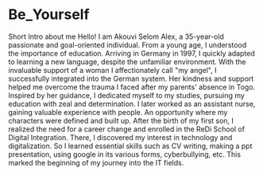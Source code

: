 # Be_Yourself
Short Intro about me
Hello! I am Akouvi Selom Alex, a 35-year-old passionate and goal-oriented individual. From a young age, I understood the importance of education. Arriving in Germany in 1997, I quickly adapted to learning a new language, despite the unfamiliar environment. With the invaluable support of a woman I affectionately call "my angel", I successfully integrated into the German system. Her kindness and support helped me overcome the trauma I faced after my parents' absence in Togo.
Inspired by her guidance, I dedicated myself to my studies, pursuing my education with zeal and determination. I later worked as an assistant nurse, gaining valuable experience with people. An opportunity where my characters were defined and built up.
After the birth of my first son, I realized the need for a career change and enrolled in the ReDi School of Digital Integration. There, I discovered my interest in technology and digitalization. So I learned essential skills such as CV writing, making a ppt presentation, using google in its various forms, cyberbullying, etc. This marked the beginning of my journey into the IT fields.
